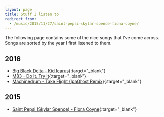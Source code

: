 ```yaml
---
layout: page
title: Stuff I listen to
redirect_from:
  - /music/2015/11/27/saint-pepsi-skylar-spence-fiona-coyne/
---
```


The following page contains some of the nice songs that I've come across. Songs are sorted by the year I first listened to them.

## 2016

* [Big Black Delta - Kid Icarus](https://www.youtube.com/watch?v=OWJADVFUAKk){:target="_blank"}
* [M83 - Do It, Try It](https://www.youtube.com/watch?v=ryh9rkIRGUs){:target="_blank"}
* [Machinedrum - Take Flight (IpaGhost Remix)](https://soundcloud.com/ipaghost/vote-machinedrum-take-flight-ipaghost-remix){:target="_blank"}

## 2015

* [Saint Pepsi (Skylar Spence) - Fiona Coyne](https://www.youtube.com/watch?v=BDStOaRLsbg){:target="_blank"}
